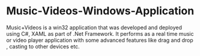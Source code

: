 # Music-Videos-Windows-Application
Music+Videos is a win32 application that was developed and deployed using C#, XAML as part of .Net Framework. It performs as a real time music or video player application with some advanced features like drag and drop , casting to other devices etc. 
